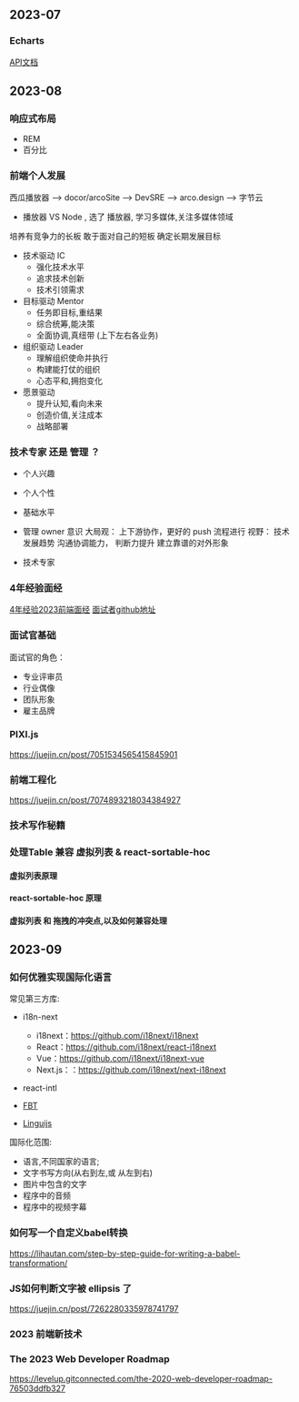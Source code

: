 ## 2023-07

### Echarts
[API文档](https://echarts.apache.org/zh/option.html#yAxis.axisLabel.fontSize)
## 2023-08

### 响应式布局

* REM
* 百分比


### 前端个人发展

 西瓜播放器 --> docor/arcoSite --> DevSRE --> arco.design  --> 字节云

 * 播放器 VS Node , 选了 播放器, 学习多媒体,关注多媒体领域

培养有竞争力的长板
敢于面对自己的短板
确定长期发展目标

* 技术驱动 IC
  * 强化技术水平
  * 追求技术创新
  * 技术引领需求
* 目标驱动 Mentor
  * 任务即目标,重结果
  * 综合统筹,能决策
  * 全面协调,真纽带 (上下左右各业务)
* 组织驱动 Leader
  * 理解组织使命并执行
  * 构建能打仗的组织
  * 心态平和,拥抱变化
* 愿景驱动
  * 提升认知,看向未来
  * 创造价值,关注成本
  * 战略部署

### 技术专家  还是  管理 ？
* 个人兴趣
* 个人个性
* 基础水平

* 管理
owner 意识
大局观： 上下游协作，更好的 push 流程进行
视野： 技术发展趋势
沟通协调能力，
判断力提升
建立靠谱的对外形象

* 技术专家
  
### 4年经验面经
[4年经验2023前端面经](https://mp.weixin.qq.com/s/U9ChY0wsUAdBnmISXE9NOg)
[面试者github地址](https://github.com/likaia?page=2&tab=repositories)

### 面试官基础

面试官的角色：
* 专业评审员
* 行业偶像
* 团队形象
* 雇主品牌

### PIXI.js
https://juejin.cn/post/7051534565415845901 


### 前端工程化
https://juejin.cn/post/7074893218034384927

### 技术写作秘籍

### 处理Table 兼容 虚拟列表 &  react-sortable-hoc 
#### 虚拟列表原理
####  react-sortable-hoc 原理

#### 虚拟列表 和 拖拽的冲突点,以及如何兼容处理

## 2023-09

### 如何优雅实现国际化语言
常见第三方库: 
* i18n-next
  * i18next：https://github.com/i18next/i18next
  * React：https://github.com/i18next/react-i18next
  * Vue：https://github.com/i18next/i18next-vue
  * Next.js：：https://github.com/i18next/next-i18next

* react-intl
* [FBT](https://github.com/facebook/fbt)
* [Linguijs](https://github.com/lingui/js-lingui)

国际化范围:
* 语言,不同国家的语言;
* 文字书写方向(从右到左,或 从左到右)
* 图片中包含的文字
* 程序中的音频
* 程序中的视频字幕

### 如何写一个自定义babel转换
https://lihautan.com/step-by-step-guide-for-writing-a-babel-transformation/ 

### JS如何判断文字被 ellipsis 了
https://juejin.cn/post/7262280335978741797 

### 2023 前端新技术

### The 2023 Web Developer Roadmap
https://levelup.gitconnected.com/the-2020-web-developer-roadmap-76503ddfb327
